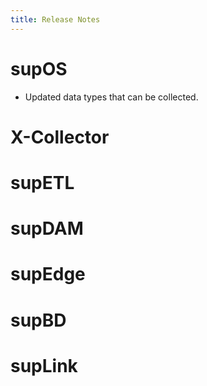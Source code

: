 ```yaml
---
title: Release Notes
---
```


# supOS

- Updated data types that can be collected.

# X-Collector

# supETL

# supDAM

# supEdge

# supBD

# supLink